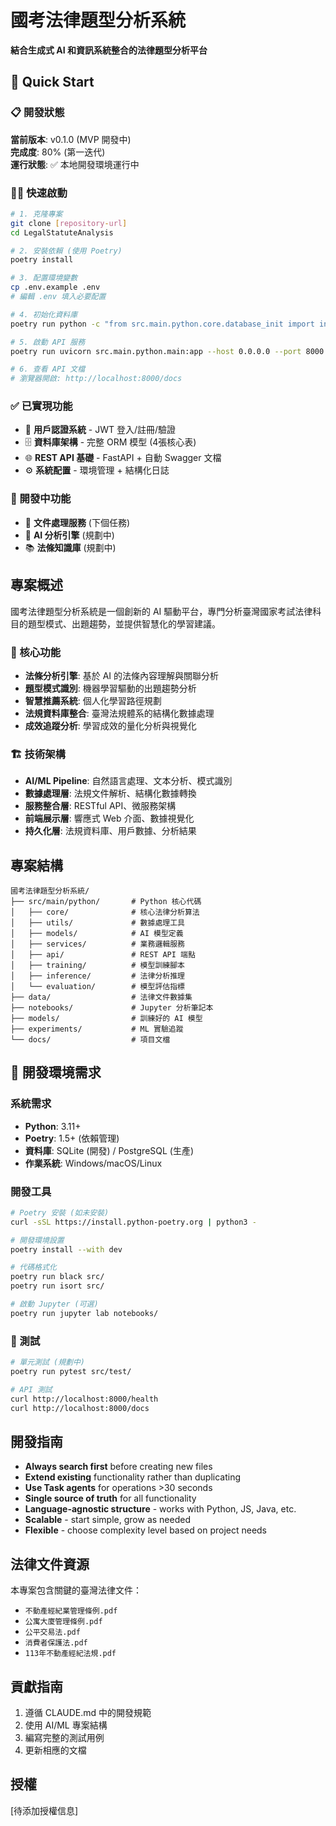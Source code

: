 # 國考法律題型分析系統

**結合生成式 AI 和資訊系統整合的法律題型分析平台**

## 🚀 Quick Start

### 📋 開發狀態
**當前版本**: v0.1.0 (MVP 開發中)  
**完成度**: 80% (第一迭代)  
**運行狀態**: ✅ 本地開發環境運行中

### 🏃‍♂️ 快速啟動
```bash
# 1. 克隆專案
git clone [repository-url]
cd LegalStatuteAnalysis

# 2. 安裝依賴 (使用 Poetry)
poetry install

# 3. 配置環境變數
cp .env.example .env
# 編輯 .env 填入必要配置

# 4. 初始化資料庫
poetry run python -c "from src.main.python.core.database_init import initialize_database; initialize_database()"

# 5. 啟動 API 服務
poetry run uvicorn src.main.python.main:app --host 0.0.0.0 --port 8000 --reload

# 6. 查看 API 文檔
# 瀏覽器開啟: http://localhost:8000/docs
```

### ✅ 已實現功能
- 🔐 **用戶認證系統** - JWT 登入/註冊/驗證
- 🗄️ **資料庫架構** - 完整 ORM 模型 (4張核心表)
- 🌐 **REST API 基礎** - FastAPI + 自動 Swagger 文檔
- ⚙️ **系統配置** - 環境管理 + 結構化日誌

### 🔄 開發中功能  
- 📄 **文件處理服務** (下個任務)
- 🤖 **AI 分析引擎** (規劃中)
- 📚 **法條知識庫** (規劃中)

## 專案概述

國考法律題型分析系統是一個創新的 AI 驅動平台，專門分析臺灣國家考試法律科目的題型模式、出題趨勢，並提供智慧化的學習建議。

### 🎯 核心功能

- **法條分析引擎**: 基於 AI 的法條內容理解與關聯分析
- **題型模式識別**: 機器學習驅動的出題趨勢分析
- **智慧推薦系統**: 個人化學習路徑規劃
- **法規資料庫整合**: 臺灣法規體系的結構化數據處理
- **成效追蹤分析**: 學習成效的量化分析與視覺化

### 🏗️ 技術架構

- **AI/ML Pipeline**: 自然語言處理、文本分析、模式識別
- **數據處理層**: 法規文件解析、結構化數據轉換
- **服務整合層**: RESTful API、微服務架構
- **前端展示層**: 響應式 Web 介面、數據視覺化
- **持久化層**: 法規資料庫、用戶數據、分析結果

## 專案結構

```
國考法律題型分析系統/
├── src/main/python/       # Python 核心代碼
│   ├── core/              # 核心法律分析算法
│   ├── utils/             # 數據處理工具
│   ├── models/            # AI 模型定義
│   ├── services/          # 業務邏輯服務
│   ├── api/               # REST API 端點
│   ├── training/          # 模型訓練腳本
│   ├── inference/         # 法律分析推理
│   └── evaluation/        # 模型評估指標
├── data/                  # 法律文件數據集
├── notebooks/             # Jupyter 分析筆記本
├── models/                # 訓練好的 AI 模型
├── experiments/           # ML 實驗追蹤
└── docs/                  # 項目文檔
```

## 🔧 開發環境需求

### 系統需求
- **Python**: 3.11+
- **Poetry**: 1.5+ (依賴管理)
- **資料庫**: SQLite (開發) / PostgreSQL (生產)
- **作業系統**: Windows/macOS/Linux

### 開發工具
```bash
# Poetry 安裝 (如未安裝)
curl -sSL https://install.python-poetry.org | python3 -

# 開發環境設置
poetry install --with dev

# 代碼格式化
poetry run black src/
poetry run isort src/

# 啟動 Jupyter (可選)
poetry run jupyter lab notebooks/
```

### 🧪 測試
```bash
# 單元測試 (規劃中)
poetry run pytest src/test/

# API 測試
curl http://localhost:8000/health
curl http://localhost:8000/docs
```

## 開發指南

- **Always search first** before creating new files
- **Extend existing** functionality rather than duplicating  
- **Use Task agents** for operations >30 seconds
- **Single source of truth** for all functionality
- **Language-agnostic structure** - works with Python, JS, Java, etc.
- **Scalable** - start simple, grow as needed
- **Flexible** - choose complexity level based on project needs

## 法律文件資源

本專案包含關鍵的臺灣法律文件：
- `不動產經紀業管理條例.pdf`
- `公寓大廈管理條例.pdf`
- `公平交易法.pdf`
- `消費者保護法.pdf`
- `113年不動產經紀法規.pdf`

## 貢獻指南

1. 遵循 CLAUDE.md 中的開發規範
2. 使用 AI/ML 專案結構
3. 編寫完整的測試用例
4. 更新相應的文檔

## 授權

[待添加授權信息]